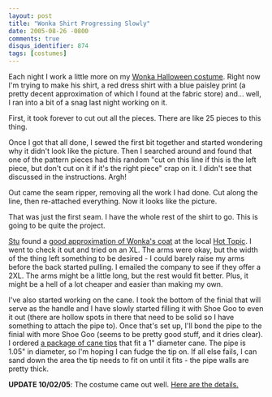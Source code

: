 ```yaml
---
layout: post
title: "Wonka Shirt Progressing Slowly"
date: 2005-08-26 -0800
comments: true
disqus_identifier: 874
tags: [costumes]
---
```

Each night I work a little more on my [Wonka Halloween
costume](http://paraesthesia.com/archive/2005/08/18/willy-wonka-for-halloween.aspx).
Right now I'm trying to make his shirt, a red dress shirt with a blue
paisley print (a pretty decent approximation of which I found at the
fabric store) and... well, I ran into a bit of a snag last night working
on it.

 First, it took forever to cut out all the pieces. There are like 25
pieces to this thing.

 Once I got that all done, I sewed the first bit together and started
wondering why it didn't look like the picture. Then I searched around
and found that one of the pattern pieces had this random "cut on this
line if this is the left piece, but don't cut on it if it's the right
piece" crap on it. I didn't see that discussed in the instructions.
Argh!

 Out came the seam ripper, removing all the work I had done. Cut along
the line, then re-attached everything. Now it looks like the picture.

 That was just the first seam. I have the whole rest of the shirt to go.
This is going to be quite the project.

 [Stu](http://www.stuartthompson.net) found a [good approximation of
Wonka's coat](http://www.redballs.com/id50.html) at the local [Hot
Topic](http://www.hottopic.com/). I went to check it out and tried on an
XL. The arms were okay, but the width of the thing left something to be
desired - I could barely raise my arms before the back started pulling.
I emailed the company to see if they offer a 2XL. The arms might be a
little long, but the rest would fit better. Plus, it might be a hell of
a lot cheaper and easier than making my own.

 I've also started working on the cane. I took the bottom of the finial
that will serve as the handle and I have slowly started filling it with
Shoe Goo to even it out (there are hollow spots in there that need to be
solid so I have something to attach the pipe to). Once that's set up,
I'll bond the pipe to the finial with more Shoe Goo (seems to be pretty
good stuff, and it dries clear). I ordered [a package of cane
tips](http://www.healthfancy.com/shop_product.asp?category=CANES&sku=INV408504)
that fit a 1" diameter cane. The pipe is 1.05" in diameter, so I'm
hoping I can fudge the tip on. If all else fails, I can sand down the
area the tip needs to fit on until it fits - the pipe walls are pretty
thick.

**UPDATE 10/02/05**: The costume came out well. [Here are the
details.](/archive/2005/10/02/wonka-costume-complete.aspx)
